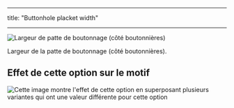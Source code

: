- - -
title: "Buttonhole placket width"
- - -

![Largeur de patte de boutonnage (côté boutonnières)](buttonholeplacketwidth.svg)

Largeur de la patte de boutonnage (côté boutonnières).

## Effet de cette option sur le motif

![Cette image montre l'effet de cette option en superposant plusieurs variantes qui ont une valeur différente pour cette option](simone_buttonholeplacketwidth_sample.svg "Effect of this option on the pattern")
